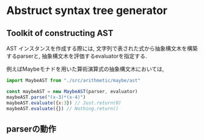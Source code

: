 # Abstruct syntax tree generator

## Toolkit of constructing AST

AST インスタンスを作成する際には, 文字列で表された式から抽象構文木を構築するparserと, 抽象構文木を評価するevaluatorを指定する.

例えばMaybeモナドを用いた算術演算式の抽象構文木においては,

```javascript
import MaybeAST from "./src/arithmetic/maybe/ast"

const maybeAST = new MaybeAST(parser, evaluator)
maybeAST.parse("(x-3)*(x-4)")
maybeAST.evaluate({x:3}) // Just.return(0)
maybeAST.evaluate({}) // Nothing.return()
```

## parserの動作
